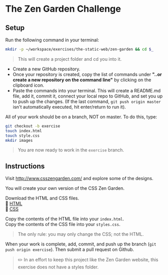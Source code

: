 # The Zen Garden Challenge

## Setup

Run the following command in your terminal:

```bash
mkdir -p ~/workspace/exercises/the-static-web/zen-garden && cd $_
```
> This will create a project folder and cd you into it.

+ Create a new GitHub repository.
+ Once your repository is created, copy the list of commands under **"..or create a new repository on the command line"** by clicking on the clipboard icon.
+ Paste the commands into your terminal. This will create a README.md file, add it, commit it, connect your local repo to GitHub, and set you up to push up the changes. (If the last command, `git push origin master` isn't automatically executed, hit enter/return to run it).

All of your work should be on a branch, NOT on master. To do this, type:

```bash
git checkout -b exercise
touch index.html
touch style.css
mkdir images
```

> You are now ready to work in the `exercise` branch.

## Instructions

Visit http://www.csszengarden.com/ and explore some of the designs.

You will create your own version of the CSS Zen Garden.

Download the HTML and CSS files.  
:paperclip: [HTML](http://www.csszengarden.com/examples/index)  
:paperclip: [CSS](http://www.csszengarden.com/examples/style.css)  

Copy the contents of the HTML file into your `index.html`.  
Copy the contents of the CSS file into your `styles.css`.  

> The only rule: you may only change the CSS; not the HTML.

When your work is complete, add, commit, and push up the branch (`git push origin exercise`). Then submit a pull request on Github.

> :pencil2:  In an effort to keep this project like the Zen Garden website, this exercise does not have a styles folder.
